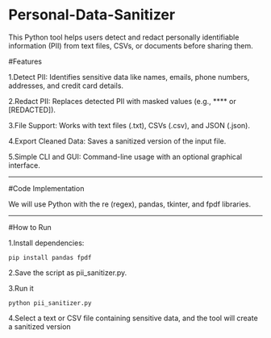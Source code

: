 # Personal-Data-Sanitizer

 This Python tool helps users detect and redact personally identifiable information (PII) from text files, CSVs, or documents before sharing them.


#Features

1.Detect PII: Identifies sensitive data like names, emails, phone numbers, addresses, and credit card details.

2.Redact PII: Replaces detected PII with masked values (e.g., **** or [REDACTED]).

3.File Support: Works with text files (.txt), CSVs (.csv), and JSON (.json).

4.Export Cleaned Data: Saves a sanitized version of the input file.

5.Simple CLI and GUI: Command-line usage with an optional graphical interface.

_____________________________________________________________________________________________________________________________________________________________________________________________________________________________________________

#Code Implementation

We will use Python with the re (regex), pandas, tkinter, and fpdf libraries.

______________________________________________________________________________________________________________________________________________________________________________________________________________________________________________

#How to Run

1.Install dependencies:

    pip install pandas fpdf
    
2.Save the script as pii_sanitizer.py.

3.Run it

    python pii_sanitizer.py

4.Select a text or CSV file containing sensitive data, and the tool will create a sanitized version

